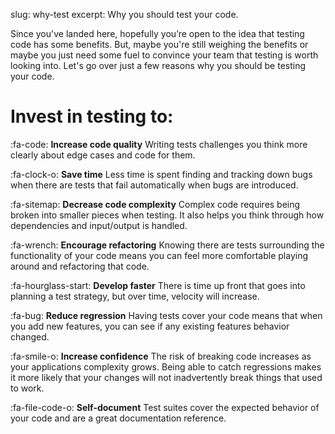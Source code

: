 slug: why-test
excerpt: Why you should test your code.

Since you've landed here, hopefully you’re open to the idea that testing code has some benefits. But, maybe you're still weighing the benefits or maybe you just need some fuel to convince your team that testing is worth looking into. Let's go over just a few reasons why you should be testing your code.

# Invest in testing to:

:fa-code:  **Increase code quality**
Writing tests challenges you think more clearly about edge cases and code for them.

:fa-clock-o:  **Save time**
Less time is spent finding and tracking down bugs when there are tests that fail automatically when bugs are introduced.

:fa-sitemap:  **Decrease code complexity**
Complex code requires being broken into smaller pieces when testing. It also helps you think through how dependencies and input/output is handled.

:fa-wrench:  **Encourage refactoring**
Knowing there are tests surrounding the functionality of your code means you can feel more comfortable playing around and refactoring that code.

:fa-hourglass-start:  **Develop faster**
There is time up front that goes into planning a test strategy, but over time, velocity will increase.

:fa-bug:  **Reduce regression**
Having tests cover your code means that when you add new features, you can see if any existing features behavior changed.

:fa-smile-o:  **Increase confidence**
The risk of breaking code increases as your applications complexity grows. Being able to catch regressions makes it more likely that your changes will not inadvertently break things that used to work.

:fa-file-code-o:  **Self-document**
Test suites cover the expected behavior of your code and are a great documentation reference.
